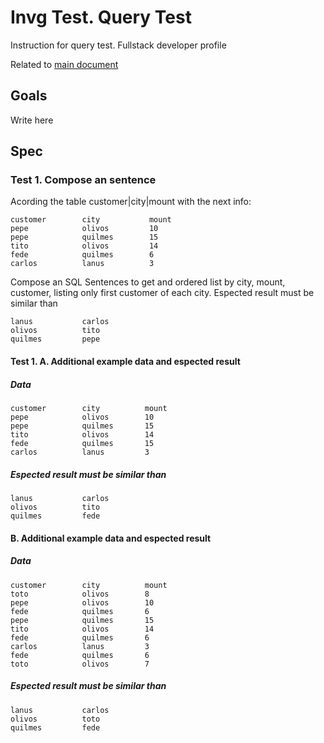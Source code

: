 # Invg Test. Query Test
Instruction for query test. Fullstack developer profile

Related to [main document](https://github.com/pablogottifredi/invg-coding-tes/Readme.md)
## Goals
Write here

## Spec

### Test 1. Compose an sentence
Acording the table customer|city|mount with the next info:

```
customer        city           mount
pepe            olivos         10
pepe            quilmes        15
tito            olivos         14
fede            quilmes        6
carlos          lanus          3
``` 

Compose an SQL Sentences to get and ordered list by city, mount, customer, listing only first customer of each city.
Espected result must be similar than
```
lanus           carlos
olivos          tito
quilmes         pepe
```


#### Test 1. A. Additional example data and espected result
##### Data
```
customer        city          mount
pepe            olivos        10
pepe            quilmes       15
tito            olivos        14
fede            quilmes       15
carlos          lanus         3
```

##### Espected result must be similar than
```
lanus           carlos
olivos          tito
quilmes         fede
```

#### B. Additional example data and espected result
##### Data
```
customer        city          mount
toto            olivos        8
pepe            olivos        10
fede            quilmes       6
pepe            quilmes       15
tito            olivos        14
fede            quilmes       6
carlos          lanus         3
fede            quilmes       6
toto            olivos        7
```

##### Espected result must be similar than
```
lanus           carlos
olivos          toto
quilmes         fede
```